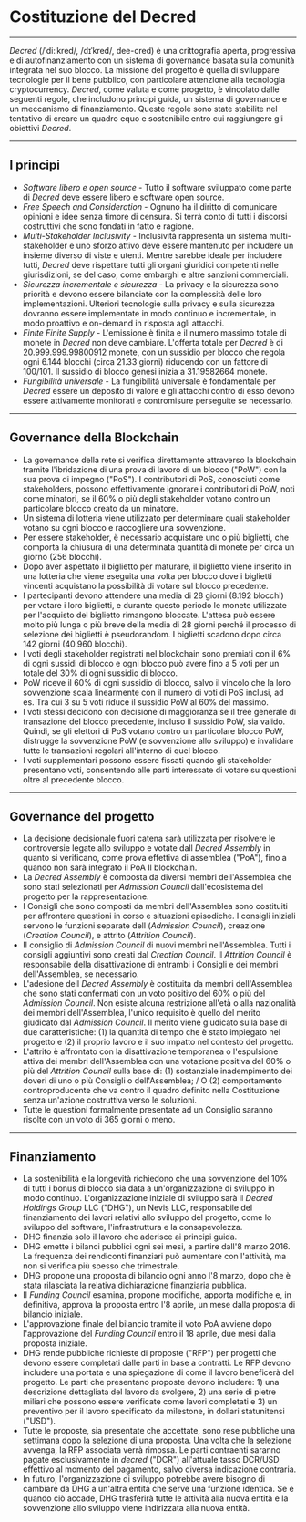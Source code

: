 #  <i class="fa fa-gavel"></i> Costituzione del Decred

---

*Decred* (/ˈdi:ˈkred/, /dɪˈkred/, dee-cred) è una crittografia aperta, progressiva e di autofinanziamento con un sistema di governance basata sulla comunità integrata nel suo blocco. La missione del progetto è quella di sviluppare tecnologie per il bene pubblico, con particolare attenzione alla tecnologia cryptocurrency. *Decred*, come valuta e come progetto, è vincolato dalle seguenti regole, che includono principi guida, un sistema di governance e un meccanismo di finanziamento. Queste regole sono state stabilite nel tentativo di creare un quadro equo e sostenibile entro cui raggiungere gli obiettivi *Decred*.

---

## I principi

* *Software libero e open source* - Tutto il software sviluppato come parte di *Decred* deve essere libero e software open source.
* *Free Speech and Consideration* - Ognuno ha il diritto di comunicare opinioni e idee senza timore di censura. Si terrà conto di tutti i discorsi costruttivi che sono fondati in fatto e ragione.
* *Multi-Stakeholder Inclusivity* -  Inclusività rappresenta un sistema multi-stakeholder e uno sforzo attivo deve essere mantenuto per includere un insieme diverso di viste e utenti. Mentre sarebbe ideale per includere tutti, *Decred* deve rispettare tutti gli organi giuridici competenti nelle giurisdizioni, se del caso, come embarghi e altre sanzioni commerciali.
* *Sicurezza incrementale e sicurezza* - La privacy e la sicurezza sono priorità e devono essere bilanciate con la complessità delle loro implementazioni. Ulteriori tecnologie sulla privacy e sulla sicurezza dovranno essere implementate in modo continuo e incrementale, in modo proattivo e on-demand in risposta agli attacchi.
* *Finite Finite Supply* - L'emissione è finita e il numero massimo totale di monete in *Decred* non deve cambiare. L'offerta totale per *Decred* è di 20.999.999.99800912 monete, con un sussidio per blocco che regola ogni 6.144 blocchi (circa 21.33 giorni) riducendo con un fattore di 100/101. Il sussidio di blocco genesi inizia a 31.19582664 monete.
* *Fungibilità universale* - La fungibilità universale è fondamentale per *Decred* essere un deposito di valore e gli attacchi contro di esso devono essere attivamente monitorati e contromisure perseguite se necessario.

---

## Governance della Blockchain

* La governance della rete si verifica direttamente attraverso la blockchain tramite l'ibridazione di una prova di lavoro di un blocco ("PoW") con la sua prova di impegno ("PoS"). I contributori di PoS, conosciuti come stakeholders, possono effettivamente ignorare i contributori di PoW, noti come minatori, se il 60% o più degli stakeholder votano contro un particolare blocco creato da un minatore.
* Un sistema di lotteria viene utilizzato per determinare quali stakeholder votano su ogni blocco e raccogliere una sovvenzione.
* Per essere stakeholder, è necessario acquistare uno o più biglietti, che comporta la chiusura di una determinata quantità di monete per circa un giorno (256 blocchi).
* Dopo aver aspettato il biglietto per maturare, il biglietto viene inserito in una lotteria che viene eseguita una volta per blocco dove i biglietti vincenti acquistano la possibilità di votare sul blocco precedente.
* I partecipanti devono attendere una media di 28 giorni (8.192 blocchi) per votare i loro biglietti, e durante questo periodo le monete utilizzate per l'acquisto del biglietto rimangono bloccate. L'attesa può essere molto più lunga o più breve della media di 28 giorni perché il processo di selezione dei biglietti è pseudorandom. I biglietti scadono dopo circa 142 giorni (40.960 blocchi).
* I voti degli stakeholder registrati nel blockchain sono premiati con il 6% di ogni sussidi di blocco e ogni blocco può avere fino a 5 voti per un totale del 30% di ogni sussidio di blocco.
* PoW riceve il 60% di ogni sussidio di blocco, salvo il vincolo che la loro sovvenzione scala linearmente con il numero di voti di PoS inclusi, ad es. Tra cui 3 su 5 voti riduce il sussidio PoW al 60% del massimo.
* I voti stessi decidono con decisione di maggioranza se il tree  generale di transazione del blocco precedente, incluso il sussidio PoW, sia valido. Quindi, se gli elettori di PoS votano contro un particolare blocco PoW, distrugge la sovvenzione PoW (e sovvenzione allo sviluppo) e invalidare tutte le transazioni regolari all'interno di quel blocco.
* I voti supplementari possono essere fissati quando gli stakeholder presentano voti, consentendo alle parti interessate di votare su questioni oltre al precedente blocco.

---

## Governance del progetto

* La decisione decisionale fuori catena sarà utilizzata per risolvere le controversie legate allo sviluppo e votate dall *Decred Assembly* in quanto si verificano, come prova effettiva di assemblea ("PoA"), fino a quando non sarà integrato il PoA Il blockchain.
* La *Decred Assembly* è composta da diversi  membri dell'Assemblea  che sono stati selezionati per *Admission Council* dall'ecosistema del progetto per la rappresentazione.
* I Consigli che sono composti da membri dell'Assemblea sono costituiti per affrontare questioni in corso e situazioni episodiche. I consigli iniziali servono le funzioni separate dell (*Admission Council*), creazione (*Creation Council*), e attrito (*Attrition Council*).
* Il consiglio di *Admission Council* di nuovi membri nell'Assemblea. Tutti i consigli aggiuntivi sono creati dal *Creation Council*. Il *Attrition Council* è responsabile della disattivazione di entrambi i Consigli e dei membri dell'Assemblea, se necessario.
* L'adesione dell *Decred Assembly* è costituita da membri dell'Assemblea che sono stati confermati con un voto positivo del 60% o più del *Admission Council*. Non esiste alcuna restrizione all'età o alla nazionalità dei membri dell'Assemblea, l'unico requisito è quello del merito giudicato dal *Admission Council*. Il merito viene giudicato sulla base di due caratteristiche: (1) la quantità di tempo che è stato impiegato nel progetto e (2) il proprio lavoro e il suo impatto nel contesto del progetto.
* L'attrito è affrontato con la disattivazione temporanea o l'espulsione attiva dei membri dell'Assemblea con una votazione positiva del 60% o più del *Attrition Council* sulla base di: (1) sostanziale inadempimento dei doveri di uno o più Consigli o dell'Assemblea; / O (2) comportamento controproducente che va contro il quadro definito nella Costituzione senza un'azione costruttiva verso le soluzioni.
* Tutte le questioni formalmente presentate ad un Consiglio saranno risolte con un voto di 365 giorni o meno.

---

## Finanziamento

* La sostenibilità e la longevità richiedono che una sovvenzione del 10% di tutti i bonus di blocco sia data a un'organizzazione di sviluppo in modo continuo. L'organizzazione iniziale di sviluppo sarà il *Decred Holdings Group* LLC ("DHG"), un Nevis LLC, responsabile del finanziamento dei lavori relativi allo sviluppo del progetto, come lo sviluppo del software, l'infrastruttura e la consapevolezza.
* DHG finanzia solo il lavoro che aderisce ai principi guida.
* DHG emette i bilanci pubblici ogni sei mesi, a partire dall'8 marzo 2016. La frequenza dei rendiconti finanziari può aumentare con l'attività, ma non si verifica più spesso che trimestrale.
* DHG propone una proposta di bilancio ogni anno l'8 marzo, dopo che è stata rilasciata la relativa dichiarazione finanziaria pubblica.
* Il *Funding Council* esamina, propone modifiche, apporta modifiche e, in definitiva, approva la proposta entro l'8 aprile, un mese dalla proposta di bilancio iniziale.
* L'approvazione finale del bilancio tramite il voto PoA avviene dopo l'approvazione del *Funding Council* entro il 18 aprile, due mesi dalla proposta iniziale.
* DHG rende pubbliche richieste di proposte ("RFP") per progetti che devono essere completati dalle parti in base a contratti. Le RFP devono includere una portata e una spiegazione di come il lavoro beneficerà del progetto. Le parti che presentano proposte devono includere: 1) una descrizione dettagliata del lavoro da svolgere, 2) una serie di pietre miliari che possono essere verificate come lavori completati e 3) un preventivo per il lavoro specificato da milestone, in dollari statunitensi ("USD").
* Tutte le proposte, sia presentate che accettate, sono rese pubbliche una settimana dopo la selezione di una proposta. Una volta che la selezione avvenga, la RFP associata verrà rimossa. Le parti contraenti saranno pagate esclusivamente in *decred* ("DCR") all'attuale tasso DCR/USD effettivo al momento del pagamento, salvo diversa indicazione contraria.
* In futuro, l'organizzazione di sviluppo potrebbe avere bisogno di cambiare da DHG a un'altra entità che serve una funzione identica. Se e quando ciò accade, DHG trasferirà tutte le attività alla nuova entità e la sovvenzione allo sviluppo viene indirizzata alla nuova entità.
